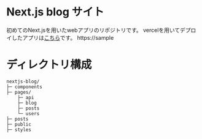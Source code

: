 # Next.js blog サイト
初めてのNext.jsを用いたwebアプリのリポジトリです。
vercelを用いてデプロイしたアプリは[こちら](https://sample)です。
https://sample

# ディレクトリ構成
```
nextjs-blog/
├─ components
├─ pages/
    ├─ api
    ├─ blog
    ├─ posts
    └─ users
├─ posts
├─ public
├─ styles
```
